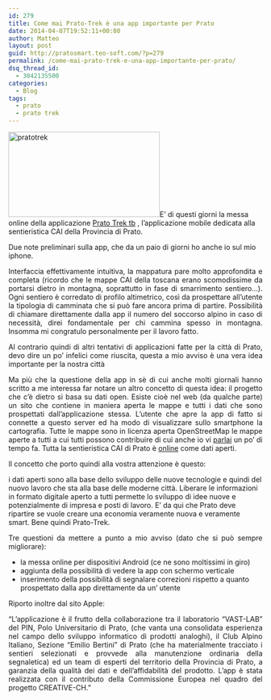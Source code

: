 ```yaml
---
id: 279
title: Come mai Prato-Trek è una app importante per Prato
date: 2014-04-07T19:52:11+00:00
author: Matteo
layout: post
guid: http://pratosmart.teo-soft.com/?p=279
permalink: /come-mai-prato-trek-e-una-app-importante-per-prato/
dsq_thread_id:
  - 3042135500
categories:
  - Blog
tags:
  - prato
  - prato trek
---
```

[<img class="alignright size-medium wp-image-280" alt="pratotrek" src="http://pratosmart.teo-soft.com/wp-content/uploads/2014/04/pratotrek-300x169.jpeg" width="300" height="169" srcset="http://pratosmart.teo-soft.com/wp-content/uploads/2014/04/pratotrek-300x169.jpeg 300w, http://pratosmart.teo-soft.com/wp-content/uploads/2014/04/pratotrek.jpeg 568w" sizes="(max-width: 300px) 100vw, 300px" />](http://pratosmart.teo-soft.com/wp-content/uploads/2014/04/pratotrek.jpeg)E&#8217; di questi giorni la messa online della applicazione <a title="Prato Trek tb" href="https://itunes.apple.com/it/app/prato-trek-tb/id831478738?mt=8" target="_blank">Prato Trek tb</a> , l&#8217;applicazione mobile dedicata alla sentieristica CAI della Provincia di Prato.

Due note preliminari sulla app, che da un paio di giorni ho anche io sul mio iphone.

<p style="text-align: justify;">
  Interfaccia effettivamente intuitiva, la mappatura pare molto approfondita e completa (ricordo che le mappe CAI della toscana erano scomodissime da portarsi dietro in montagna, soprattutto in fase di smarrimento sentiero&#8230;). Ogni sentiero è corredato di profilo altimetrico, così da prospettare all&#8217;utente la tipologia di camminata che si può fare ancora prima di partire. Possibilità di chiamare direttamente dalla app il numero del soccorso alpino in caso di necessità, direi fondamentale per chi cammina spesso in montagna. Insomma mi congratulo personalmente per il lavoro fatto.
</p>

<p style="text-align: justify;">
  Al contrario quindi di altri tentativi di applicazioni fatte per la città di Prato, devo dire un po&#8217; infelici come riuscita, questa a mio avviso è una vera idea importante per la nostra città
</p>

<p style="text-align: justify;">
  Ma più che la questione della app in sè di cui anche molti giornali hanno scritto a me interessa far notare un altro concetto di questa idea: il progetto che c&#8217;è dietro si basa su dati open. Esiste cioè nel web (da qualche parte) un sito che contiene in maniera aperta le mappe e tutti i dati che sono prospettati dall&#8217;applicazione stessa. L&#8217;utente che apre la app di fatto si connette a questo server ed ha modo di visualizzare sullo smartphone la cartografia. Tutte le mappe sono in licenza aperta OpenStreetMap le mappe aperte a tutti a cui tutti possono contribuire di cui anche io vi <a title="parlai" href="http://pratosmart.teo-soft.com/mappe-aperte-prato/" target="_blank">parlai</a> un po&#8217; di tempo fa. Tutta la sentieristica CAI di Prato è <a title="online" href="http://www.opendatanetwork.it/dataset/sentieristica-cai-provincia-prato" target="_blank">online</a> come dati aperti.
</p>

<p style="text-align: justify;">
  Il concetto che porto quindi alla vostra attenzione è questo:
</p>

<!--more-->

i dati aperti sono alla base dello sviluppo delle nuove tecnologie e quindi del nuovo lavoro che sta alla base delle moderne città. Liberare le informazioni in formato digitale aperto a tutti permette lo sviluppo di idee nuove e potenzialmente di impresa e posti di lavoro. E&#8217; da qui che Prato deve ripartire se vuole creare una economia veramente nuova e veramente smart. Bene quindi Prato-Trek.

<p style="text-align: justify;">
  Tre questioni da mettere a punto a mio avviso (dato che si può sempre migliorare):
</p>

  * la messa online per dispositivi Android (ce ne sono moltissimi in giro)
  * aggiunta della possibilità di vedere la app con schermo verticale
  * inserimento della possibilità di segnalare correzioni rispetto a quanto prospettato dalla app direttamente da un&#8217; utente

Riporto inoltre dal sito Apple:

<p style="text-align: justify;">
  &#8220;L&#8217;applicazione è il frutto della collaborazione tra il laboratorio “VAST-LAB” del PIN, Polo Universitario di Prato, (che vanta una consolidata esperienza nel campo dello sviluppo informatico di prodotti analoghi), il Club Alpino Italiano, Sezione “Emilio Bertini” di Prato (che ha materialmente tracciato i sentieri selezionati e provvede alla manutenzione ordinaria della segnaletica) ed un team di esperti del territorio della Provincia di Prato, a garanzia della qualità dei dati e dell&#8217;affidabilità del prodotto. L&#8217;app è stata realizzata con il contributo della Commissione Europea nel quadro del progetto CREATIVE-CH.&#8221;
</p>

<p style="text-align: justify;">
  <h1 style="margin-top: 0px; margin-bottom: 6px; font-size: 22px; font-weight: bold; font-style: normal; color: #474747; line-height: 28px; display: inline-block; max-width: 100%; font-family: 'Lucida Grande', 'Lucida Sans Unicode', Arial, Verdana, sans-serif; font-variant: normal;">
  </h1>